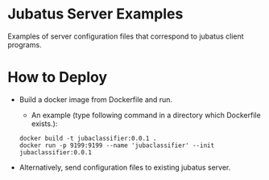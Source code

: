 # Jubatus Server Examples
Examples of server configuration files that correspond to jubatus client programs.

# How to Deploy
  * Build a docker image from Dockerfile and run.  
    * An example (type following command in a directory which Dockerfile exists.):
  
    ```
    docker build -t jubaclassifier:0.0.1 .
    docker run -p 9199:9199 --name 'jubaclassifier' --init jubaclassifier:0.0.1
    ```
  
  * Alternatively, send configuration files to existing jubatus server.
